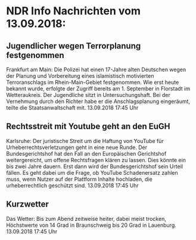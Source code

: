 # NDR Info Nachrichten vom 13.09.2018:


## Jugendlicher wegen Terrorplanung festgenommen
Frankfurt am Main: Die Polizei hat einen 17-Jahre alten Deutschen wegen der Planung und Vorbereitung eines islamistisch motivierten Terroranschlags im Rhein-Main-Gebiet festgenommen. Wie erst heute bekannt wurde, erfolgte der Zugriff bereits am 1. September in Florstadt im Wetteraukreis. Der Jugendliche sitzt in Untersuchungshaft. Bei der Vernehmung durch den Richter habe er die Anschlagsplanung eingeräumt, teilte die Staatsanwaltschaft mit. 13.09.2018 17:45 Uhr 

## Rechtsstreit mit Youtube geht an den EuGH
Karlsruhe: Der juristische Streit um die Haftung von YouTube für Urheberrechtsverletzungen geht in eine neue Runde. Der Bundesgerichtshof hat den Fall an den Europäischen Gerichtshof weitergereicht, um offene Rechtsfragen klären zu lassen. Dies könnte ein bis zwei Jahre dauern. Erst dann wird der Bundesgerichtshof sein Urteil fällen. Es geht dabei um die Frage, ob YouTube Schadenersatz zahlen muss, wenn Nutzer auf der Plattform Inhalte hochladen, die urheberrechtlich geschützt sind. 13.09.2018 17:45 Uhr 

## Kurzwetter
Das Wetter: Bis zum Abend zeitweise heiter, dabei meist trocken, Höchstwerte von 14 Grad in Braunschweig bis 20 Grad in Lauenburg. 13.09.2018 17:45 Uhr 
